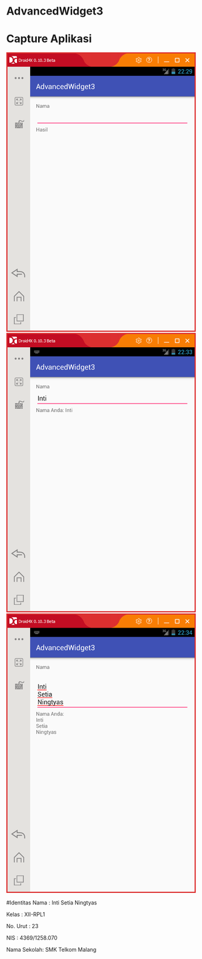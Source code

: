 # AdvancedWidget3

# Capture Aplikasi

![Capture Aplikasi 1](https://github.com/IntiSetia/AdvancedWidget3/blob/master/Widget3_Final_a.png)
![Capture Aplikasi 2](https://github.com/IntiSetia/AdvancedWidget3/blob/master/Widget3_Final_b.png)
![Capture Aplikasi 3](https://github.com/IntiSetia/AdvancedWidget3/blob/master/Widget3_Final_c.png)

#Identitas
Nama        : Inti Setia Ningtyas

Kelas       : XII-RPL1

No. Urut    : 23

NIS         : 4369/1258.070

Nama Sekolah: SMK Telkom Malang
